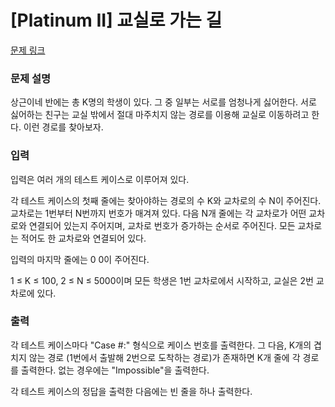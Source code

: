 # [Platinum II] 교실로 가는 길

[문제 링크](https://www.acmicpc.net/problem/7616) 

### 문제 설명

<p>상근이네 반에는 총 K명의 학생이 있다. 그 중 일부는 서로를 엄청나게 싫어한다. 서로 싫어하는 친구는 교실 밖에서 절대 마주치지 않는 경로를 이용해 교실로 이동하려고 한다. 이런 경로를 찾아보자.</p>

### 입력 

 <p>입력은 여러 개의 테스트 케이스로 이루어져 있다.</p>

<p>각 테스트 케이스의 첫째 줄에는 찾아야하는 경로의 수 K와 교차로의 수 N이 주어진다. 교차로는 1번부터 N번까지 번호가 매겨져 있다. 다음 N개 줄에는 각 교차로가 어떤 교차로와 연결되어 있는지 주어지며, 교차로 번호가 증가하는 순서로 주어진다. 모든 교차로는 적어도 한 교차로와 연결되어 있다.</p>

<p>입력의 마지막 줄에는 0 0이 주어진다.</p>

<p>1 ≤ K ≤ 100, 2 ≤ N ≤ 5000이며 모든 학생은 1번 교차로에서 시작하고, 교실은 2번 교차로에 있다.</p>

### 출력 

 <p>각 테스트 케이스마다 "Case #:" 형식으로 케이스 번호를 출력한다. 그 다음, K개의 겹치지 않는 경로 (1번에서 출발해 2번으로 도착하는 경로)가 존재하면 K개 줄에 각 경로를 출력한다. 없는 경우에는 "Impossible"을 출력한다.</p>

<p>각 테스트 케이스의 정답을 출력한 다음에는 빈 줄을 하나 출력한다.</p>

